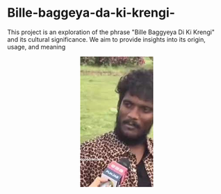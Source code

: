 # Bille-baggeya-da-ki-krengi-


This project is an exploration of the phrase "Bille Baggyeya Di Ki Krengi" and its cultural significance. We aim to provide insights into its origin, usage, and meaning

<p align="center">
  <img src="images.jpg">
</p>




